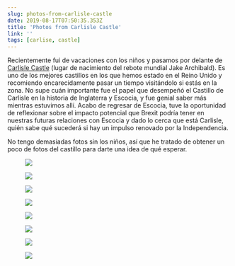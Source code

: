 ```yaml
---
slug: photos-from-carlisle-castle
date: 2019-08-17T07:50:35.353Z
title: 'Photos from Carlisle Castle'
link: ''
tags: [carlise, castle]
---
```


Recientemente fui de vacaciones con los niños y pasamos por delante de [Carlisle Castle](>https://en.wikipedia.org/wiki/Carlisle_Castle) (lugar de nacimiento del rebote mundial Jake Archibald). Es uno de los mejores castillos en los que hemos estado en el Reino Unido y recomiendo encarecidamente pasar un tiempo visitándolo si estás en la zona. No supe cuán importante fue el papel que desempeñó el Castillo de Carlisle en la historia de Inglaterra y Escocia, y fue genial saber más mientras estuvimos allí. Acabo de regresar de Escocia, tuve la oportunidad de reflexionar sobre el impacto potencial que Brexit podría tener en nuestras futuras relaciones con Escocia y dado lo cerca que está Carlisle, quién sabe qué sucederá si hay un impulso renovado por la Independencia.

No tengo demasiadas fotos sin los niños, así que he tratado de obtener un poco de fotos del castillo para darte una idea de qué esperar.

<figure><img src="/images/2019-08-17-photos-from-carlisle-castle-0.jpeg"></figure>

<figure><img src="/images/2019-08-17-photos-from-carlisle-castle-1.jpeg"></figure>

<figure><img src="/images/2019-08-17-photos-from-carlisle-castle-2.jpeg"></figure>

<figure><img src="/images/2019-08-17-photos-from-carlisle-castle-3.jpeg"></figure>

<figure><img src="/images/2019-08-17-photos-from-carlisle-castle-4.jpeg"></figure>

<figure><img src="/images/2019-08-17-photos-from-carlisle-castle-5.jpeg"></figure>

<figure><img src="/images/2019-08-17-photos-from-carlisle-castle-6.jpeg"></figure>

<figure><img src="/images/2019-08-17-photos-from-carlisle-castle-7.jpeg"></figure>

